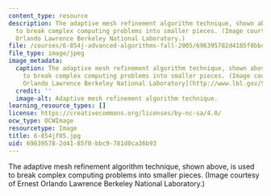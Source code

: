 ```yaml
---
content_type: resource
description: The adaptive mesh refinement algorithm technique, shown above, is used
  to break complex computing problems into smaller pieces. (Image courtesy of Ernest
  Orlando Lawrence Berkeley National Laboratory.)
file: /courses/6-854j-advanced-algorithms-fall-2005/696395782d4185f0bbc9781d0ca36b93_6-854jf05.jpg
file_type: image/jpeg
image_metadata:
  caption: The adaptive mesh refinement algorithm technique, shown above, is used
    to break complex computing problems into smaller pieces. (Image courtesy of [Ernest
    Orlando Lawrence Berkeley National Laboratory](http://www.lbl.gov/Science-Articles/Research-Review/Highlights/1998/v3/TOC.html).)
  credit: ''
  image-alt: Adaptive mesh refinement algorithm technique.
learning_resource_types: []
license: https://creativecommons.org/licenses/by-nc-sa/4.0/
ocw_type: OCWImage
resourcetype: Image
title: 6-854jf05.jpg
uid: 69639578-2d41-85f0-bbc9-781d0ca36b93
---
```

The adaptive mesh refinement algorithm technique, shown above, is used to break complex computing problems into smaller pieces. (Image courtesy of Ernest Orlando Lawrence Berkeley National Laboratory.)